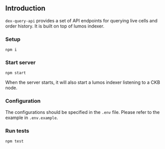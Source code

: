 ## Introduction

`dex-query-api` provides a set of API endpoints for querying live cells and order history. It is built on top of lumos indexer.

### Setup

```
npm i
```

### Start server

```
npm start
```

When the server starts, it will also start a lumos indexer listening to a CKB node.

### Configuration

The configurations should be specified in the `.env` file. Please refer to the example in `.env.example`.

### Run tests

```
npm test
```
